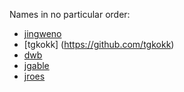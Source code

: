 Names in no particular order:

* [jingweno](https://github.com/jingweno)
* [tgkokk] (https://github.com/tgkokk)
* [dwb](https://github.com/dwb)
* [jgable](https://github.com/jgable)
* [jroes](https://github.com/jroes)
